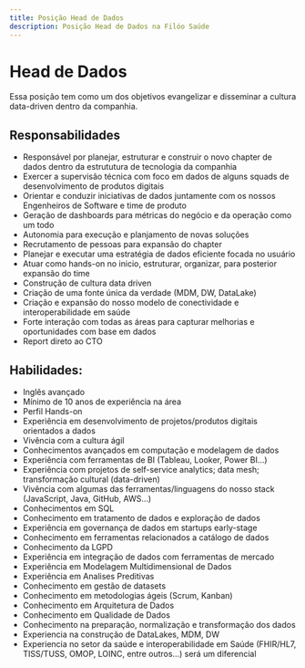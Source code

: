 ```yaml
---
title: Posição Head de Dados
description: Posição Head de Dados na Filóo Saúde
---
```


# Head de Dados

Essa posição tem como um dos objetivos evangelizar e disseminar a cultura data-driven dentro da companhia.

## Responsabilidades

- Responsável por planejar, estruturar e construir o novo chapter de dados dentro da estrututura de tecnologia da companhia
- Exercer a supervisão técnica com foco em dados de alguns squads de desenvolvimento de produtos digitais
- Orientar e conduzir iniciativas de dados juntamente com os nossos Engenheiros de Software e time de produto
- Geração de dashboards para métricas do negócio e da operação como um todo
- Autonomia para execução e planjamento de novas soluções
- Recrutamento de pessoas para expansão do chapter
- Planejar e executar uma estratégia de dados eficiente focada no usuário
- Atuar como hands-on no inicio, estruturar, organizar, para posterior expansão do time
- Construção de cultura data driven
- Criação de uma fonte única da verdade (MDM, DW, DataLake)
- Criação e expansão do nosso modelo de conectividade e interoperabilidade em saúde
- Forte interação com todas as áreas para capturar melhorias e oportunidades com base em dados
- Report direto ao CTO

## Habilidades:

- Inglês avançado
- Mínimo de 10 anos de experiência na área
- Perfil Hands-on
- Experiência em desenvolvimento de projetos/produtos digitais orientados a dados
- Vivência com a cultura ágil
- Conhecimentos avançados em computação e modelagem de dados
- Experiência com ferramentas de BI (Tableau, Looker, Power BI...)
- Experiência com projetos de self-service analytics; data mesh; transformação cultural (data-driven)
- Vivência com algumas das ferramentas/linguagens do nosso stack (JavaScript, Java, GitHub, AWS...)
- Conhecimentos em SQL
- Conhecimento em tratamento de dados e exploração de dados
- Experiência em governança de dados em startups early-stage
- Conhecimento em ferramentas relacionados a catálogo de dados
- Conhecimento da LGPD
- Experiência em integração de dados com ferramentas de mercado
- Experiência em Modelagem Multidimensional de Dados
- Experiência em Analises Preditivas
- Conhecimento em gestão de datasets
- Conhecimento em metodologias ágeis (Scrum, Kanban)
- Conhecimento em Arquitetura de Dados
- Conhecimento em Qualidade de Dados
- Conhecimento na preparação, normalização e transformação dos dados
- Experiencia na construção de DataLakes, MDM, DW
- Experiencia no setor da saúde e interoperabilidade em Saúde (FHIR/HL7, TISS/TUSS, OMOP, LOINC, entre outros...) será um diferencial
